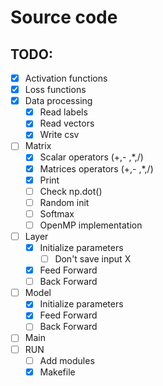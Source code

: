 # Source code

## TODO:

- [x] Activation functions
- [x] Loss functions
- [x] Data processing
  - [x] Read labels
  - [x] Read vectors
  - [x] Write csv
- [ ] Matrix
  - [x] Scalar operators (+,- ,*,/)
  - [x] Matrices operators (+,- ,*,/)
  - [x] Print
  - [ ] Check np.dot()
  - [ ] Random init
  - [ ] Softmax
  - [ ] OpenMP implementation
- [ ] Layer
  - [x] Initialize parameters
    - [ ] Don't save input X
  - [x] Feed Forward
  - [ ] Back Forward
- [ ] Model
  - [x] Initialize parameters
  - [x] Feed Forward
  - [ ] Back Forward
- [ ] Main
- [ ] RUN
  - [ ] Add modules
  - [x] Makefile
